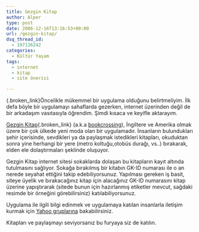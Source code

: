 ```yaml
---
title: Gezgin Kitap
author: Alper
type: post
date: 2006-12-16T13:16:53+00:00
url: /gezgin-kitap/
dsq_thread_id:
  - 197136242
categories:
  - Kültür Yaşam
tags:
  - internet
  - kitap
  - site önerisi

---
```

[][1]{.broken_link}Öncelikle mükemmel bir uygulama olduğunu belirtmeliyim. İlk defa böyle bir uygulamayı sahaflarda gezerken, internet üzerinden değil de bir arkadaşım vasıtasıyla öğrendim. Şimdi kısaca ve keyifle aktarayım.

[Gezgin Kitap][1]{.broken_link} (a.k.a [bookcrossing][2]), İngiltere ve Amerika olmak üzere bir çok ülkede yeni moda olan bir uygulamadır. İnsanların bulundukları şehir içerisinde, sevdikleri ya da paylaşmak istedikleri kitapları, okuduktan sonra yine herhangi bir yere (metro koltuğu,otobüs durağı, vs..) bırakarak, elden ele dolaştırmaları şeklinde oluşuyor.

Gezgin Kitap internet sitesi sokaklarda dolaşan bu kitapların kayıt altında tutulmasını sağlıyor. Sokağa bırakılmış bir kitabın GK-ID numarası ile o an nerede seyahat ettiğini takip edebiliyorsunuz. Yapılması gereken iş basit, siteye üyelik ve bırakacağınız kitap için alacağınız GK-ID numarasını kitap üzerine yapıştırarak (sitede bunun için hazırlanmış etiketler mevcut, sağdaki resimde bir örneğini görebilirsiniz) katılabiliyorsunuz.

Uygulama ile ilgili bilgi edinmek ve uygulamaya katılan insanlarla iletişim kurmak için [Yahoo gruplarına][3] bakabilirsiniz.

Kitapları ve paylaşmayı seviyorsanız bu furyaya siz de katılın.

 [1]: https://www.gezginkitap.com
 [2]: https://www.bookcrossing.com/
 [3]: https://groups.yahoo.com/group/bookcrossTR/